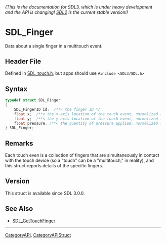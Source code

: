 ###### (This is the documentation for SDL3, which is under heavy development and the API is changing! [SDL2](https://wiki.libsdl.org/SDL2/) is the current stable version!)
# SDL_Finger

Data about a single finger in a multitouch event.

## Header File

Defined in [SDL_touch.h](https://github.com/libsdl-org/SDL/blob/main/include/SDL3/SDL_touch.h), but apps should use `#include <SDL3/SDL.h>`

## Syntax

```c
typedef struct SDL_Finger
{
    SDL_FingerID id;  /**< the finger ID */
    float x;  /**< the x-axis location of the touch event, normalized (0...1) */
    float y;  /**< the y-axis location of the touch event, normalized (0...1) */
    float pressure; /**< the quantity of pressure applied, normalized (0...1) */
} SDL_Finger;
```

## Remarks

Each touch even is a collection of fingers that are simultaneously in
contact with the touch device (so a "touch" can be a "multitouch," in
reality), and this struct reports details of the specific fingers.

## Version

This struct is available since SDL 3.0.0.

## See Also

* [SDL_GetTouchFinger](SDL_GetTouchFinger)

----
[CategoryAPI](CategoryAPI), [CategoryAPIStruct](CategoryAPIStruct)

